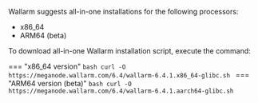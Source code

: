 Wallarm suggests all-in-one installations for the following processors:

* x86_64
* ARM64 (beta)

To download all-in-one Wallarm installation script, execute the command:

=== "x86_64 version"
    ```bash
    curl -O https://meganode.wallarm.com/6.4/wallarm-6.4.1.x86_64-glibc.sh
    ```
=== "ARM64 version (beta)"
    ```bash
    curl -O https://meganode.wallarm.com/6.4/wallarm-6.4.1.aarch64-glibc.sh
    ```